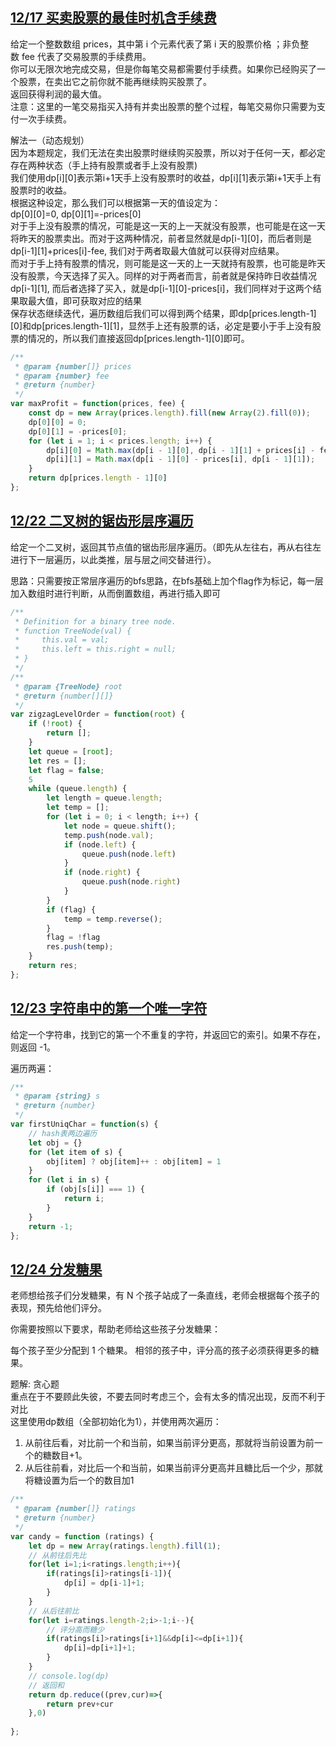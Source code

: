 ## [12/17 买卖股票的最佳时机含手续费](https://leetcode-cn.com/problems/best-time-to-buy-and-sell-stock-with-transacti)

给定一个整数数组 prices，其中第 i 个元素代表了第 i 天的股票价格 ；非负整数 fee 代表了交易股票的手续费用。  
你可以无限次地完成交易，但是你每笔交易都需要付手续费。如果你已经购买了一个股票，在卖出它之前你就不能再继续购买股票了。  
返回获得利润的最大值。  
注意：这里的一笔交易指买入持有并卖出股票的整个过程，每笔交易你只需要为支付一次手续费。

解法一（动态规划）  
因为本题规定，我们无法在卖出股票时继续购买股票，所以对于任何一天，都必定存在两种状态（手上持有股票或者手上没有股票)  
我们使用dp[i][0]表示第i+1天手上没有股票时的收益，dp[i][1]表示第i+1天手上有股票时的收益。  
根据这种设定，那么我们可以根据第一天的值设定为：  
dp[0][0]=0, 
dp[0][1]=-prices[0]  
对于手上没有股票的情况，可能是这一天的上一天就没有股票，也可能是在这一天将昨天的股票卖出。而对于这两种情况，前者显然就是dp[i-1][0]，而后者则是dp[i-1][1]+prices[i]-fee, 我们对于两者取最大值就可以获得对应结果。  
而对于手上持有股票的情况，则可能是这一天的上一天就持有股票，也可能是昨天没有股票，今天选择了买入。同样的对于两者而言，前者就是保持昨日收益情况dp[i-1][1], 而后者选择了买入，就是dp[i-1][0]-prices[i]，我们同样对于这两个结果取最大值，即可获取对应的结果  
保存状态继续迭代，遍历数组后我们可以得到两个结果，即dp[prices.length-1][0]和dp[prices.length-1][1]，显然手上还有股票的话，必定是要小于手上没有股票的情况的，所以我们直接返回dp[prices.length-1][0]即可。

``` js
/**
 * @param {number[]} prices
 * @param {number} fee
 * @return {number}
 */
var maxProfit = function(prices, fee) {
    const dp = new Array(prices.length).fill(new Array(2).fill(0));
    dp[0][0] = 0;
    dp[0][1] = -prices[0];
    for (let i = 1; i < prices.length; i++) {
        dp[i][0] = Math.max(dp[i - 1][0], dp[i - 1][1] + prices[i] - fee);
        dp[i][1] = Math.max(dp[i - 1][0] - prices[i], dp[i - 1][1]);
    }
    return dp[prices.length - 1][0]
};
```

## [12/22 二叉树的锯齿形层序遍历](https://leetcode-cn.com/problems/binary-tree-zigzag-level-order-traversal/)

给定一个二叉树，返回其节点值的锯齿形层序遍历。（即先从左往右，再从右往左进行下一层遍历，以此类推，层与层之间交替进行）。  

思路：只需要按正常层序遍历的bfs思路，在bfs基础上加个flag作为标记，每一层加入数组时进行判断，从而倒置数组，再进行插入即可  

``` js
/**
 * Definition for a binary tree node.
 * function TreeNode(val) {
 *     this.val = val;
 *     this.left = this.right = null;
 * }
 */
/**
 * @param {TreeNode} root
 * @return {number[][]}
 */
var zigzagLevelOrder = function(root) {
    if (!root) {
        return [];
    }
    let queue = [root];
    let res = [];
    let flag = false;
    5
    while (queue.length) {
        let length = queue.length;
        let temp = [];
        for (let i = 0; i < length; i++) {
            let node = queue.shift();
            temp.push(node.val);
            if (node.left) {
                queue.push(node.left)
            }
            if (node.right) {
                queue.push(node.right)
            }
        }
        if (flag) {
            temp = temp.reverse();
        }
        flag = !flag
        res.push(temp);
    }
    return res;
};
```

## [12/23 字符串中的第一个唯一字符](https://leetcode-cn.com/problems/first-unique-character-in-a-string/)

给定一个字符串，找到它的第一个不重复的字符，并返回它的索引。如果不存在，则返回 -1。

遍历两遍：

``` js
/**
 * @param {string} s
 * @return {number}
 */
var firstUniqChar = function(s) {
    // hash表两边遍历
    let obj = {}
    for (let item of s) {
        obj[item] ? obj[item]++ : obj[item] = 1
    }
    for (let i in s) {
        if (obj[s[i]] === 1) {
            return i;
        }
    }
    return -1;
};
```

## [12/24 分发糖果](https://leetcode-cn.com/problems/candy/)

老师想给孩子们分发糖果，有 N 个孩子站成了一条直线，老师会根据每个孩子的表现，预先给他们评分。

你需要按照以下要求，帮助老师给这些孩子分发糖果：

每个孩子至少分配到 1 个糖果。
相邻的孩子中，评分高的孩子必须获得更多的糖果。

题解:
贪心题  
重点在于不要顾此失彼，不要去同时考虑三个，会有太多的情况出现，反而不利于对比  
这里使用dp数组（全部初始化为1），并使用两次遍历：
1. 从前往后看，对比前一个和当前，如果当前评分更高，那就将当前设置为前一个的糖数目+1。  
2. 从后往前看，对比后一个和当前，如果当前评分更高并且糖比后一个少，那就将糖设置为后一个的数目加1
```js
/**
 * @param {number[]} ratings
 * @return {number}
 */
var candy = function (ratings) {
    let dp = new Array(ratings.length).fill(1);
    // 从前往后先比
    for(let i=1;i<ratings.length;i++){
        if(ratings[i]>ratings[i-1]){
            dp[i] = dp[i-1]+1;
        }
    }
    // 从后往前比
    for(let i=ratings.length-2;i>-1;i--){
        // 评分高而糖少
        if(ratings[i]>ratings[i+1]&&dp[i]<=dp[i+1]){
            dp[i]=dp[i+1]+1;
        }
    }
    // console.log(dp)
    // 返回和
    return dp.reduce((prev,cur)=>{
        return prev+cur
    },0)
    
};
```